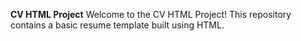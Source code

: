 **CV HTML Project**
Welcome to the CV HTML Project! This repository contains a basic resume template built using HTML.
